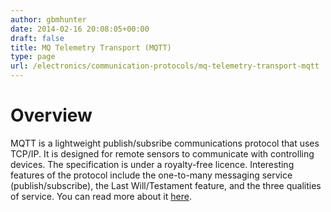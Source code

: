 ```yaml
---
author: gbmhunter
date: 2014-02-16 20:08:05+00:00
draft: false
title: MQ Telemetry Transport (MQTT)
type: page
url: /electronics/communication-protocols/mq-telemetry-transport-mqtt
---
```


# Overview





MQTT is a lightweight publish/subsribe communications protocol that uses TCP/IP. It is designed for remote sensors to communicate with controlling devices. The specification is under a royalty-free licence. Interesting features of the protocol include the one-to-many messaging service (publish/subscribe), the Last Will/Testament feature, and the three qualities of service. You can read more about it [here](http://www.ibm.com/developerworks/webservices/library/ws-mqtt/index.html).



